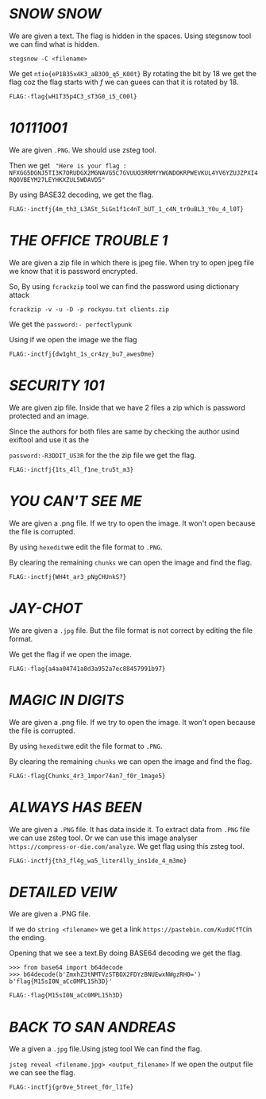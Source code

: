 # ***SNOW SNOW***

We are given a text. The flag is hidden in the spaces.
Using stegsnow tool we can find what is hidden.

```stegsnow -C <filename>```

We get ```ntio{eP1B35x4K3_aB3O0_q5_K00t}```
By rotating the bit by 18 we get the flag coz the flag starts with *f*
 we can guees can that it is rotated by 18.
 
 ```FLAG:-flag{wH1T35p4C3_sT3G0_i5_C00l}```
 
 # ***10111001***
 
  We are given `.PNG`. We should use zsteg tool.
  
  Then we get ``` "Here is your flag : NFXGG5DGNJ5TI3K7ORUDGX2MGNAVG5C7GVUUO3RRMYYWGNDOKRPWEVKUL4YV6YZUJZPXI4RQOVBEYM27LEYHKXZUL5WDAVD5"```
  
  By using BASE32 decoding, we get the flag.
  
  ```FLAG:-inctfj{4m_th3_L3ASt_5iGn1f1c4nT_bUT_1_c4N_tr0uBL3_Y0u_4_l0T}```
  
 # ***THE OFFICE TROUBLE 1***

We are given a zip file in which there is jpeg file.
When try to open jpeg file we know that it is password encrypted.

So, By using ```fcrackzip``` tool we can find the password using dictionary attack

```fcrackzip -v -u -D -p rockyou.txt clients.zip```

We get the ```password:- perfectlypunk```

Using if we open the image we the flag

```FLAG:-inctfj{dw1ght_1s_cr4zy_bu7_awes0me}```

# ***SECURITY 101***

We are given zip file. Inside that we have 2 files a zip which is password protected 
and an image. 

Since the authors for both files are same by checking the author usind exiftool
and use it as the

```password:-R3DDIT_US3R``` for the the zip file we get the flag.

```FLAG:-inctfj{1ts_4ll_f1ne_tru5t_m3}```

# ***YOU CAN'T SEE ME***

We are given a .png file. If we try to open the image.
It won't open because the file is corrupted.

By using ```hexedit```we edit the file format to `.PNG`.

By clearing the remaining ``chunks`` we can open the image and find the flag.

```FLAG:-inctfj{WH4t_ar3_pNgCHUnkS?}```

# ***JAY-CHOT***
 We are given a `.jpg` file. 
 But the file format is not correct by editing 
 the file format. 
 
 We get the flag if we open the image.
 
 ```FLAG:-flag{a4aa04741a8d3a952a7ec88457991b97}```
 
# ***MAGIC IN DIGITS***

We are given a .png file. If we try to open the image.
It won't open because the file is corrupted.

By using ```hexedit```we edit the file format to `.PNG`.

By clearing the remaining ``chunks`` we can open the image and find the flag.

```FLAG:-flag{Chunks_4r3_1mpor74an7_f0r_1mage5}```

# ***ALWAYS HAS BEEN***

We are given a ``.PNG`` file. It has data inside it.
To extract data from ``.PNG`` file we can use zsteg tool.
Or we can use this image analyser ``https://compress-or-die.com/analyze``.
We get flag using this zsteg tool.

```FLAG:-inctfj{th3_fl4g_wa5_liter4lly_ins1de_4_m3me}```

# ***DETAILED VEIW***
 We are given a .PNG file.
 
 If we do ``string <filename>`` we get a link ``https://pastebin.com/KudUCfTC``in the ending.
 
 Opening that we see a text.By doing BASE64 decoding we get the flag.
 ```
>>> from base64 import b64decode
>>> b64decode(b'ZmxhZ3tNMTVzSTBOX2FDYzBNUEwxNWgzRH0=')
b'flag{M15sI0N_aCc0MPL15h3D}'
``` 
 ```FLAG:-flag{M15sI0N_aCc0MPL15h3D}```

# ***BACK TO SAN ANDREAS***

We a given a ``.jpg`` file.Using jsteg tool We can find the flag.

```jsteg reveal <filename.jpg> <output_filename>``` If we open the output file we can see the flag.

```FLAG:-inctfj{gr0ve_5treet_f0r_l1fe}```

